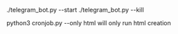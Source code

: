 ./telegram_bot.py --start 
./telegram_bot.py --kill

python3 cronjob.py --only html
will only run html creation